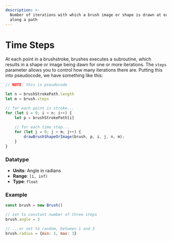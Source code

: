 ```yaml
---
description: >-
  Number of iterations with which a brush image or shape is drawn at each point
  along a path
---
```


# Time Steps

At each point in a brushstroke, brushes executes a subroutine, which results in a shape or image being dawn for one or more iterations. The `steps` parameter allows you to control how many iterations there are. Putting this into pseudocode, we have something like this:

```javascript
// NOTE: this is pseudocode

let n = brushStrokePath.length
let m = brush.steps

// for each point in stroke...
for (let i = 0; i < n; i++) {
    let p = brushStrokePath[i]
    
    // for each time step...
    for (let j = 0; j < m; j++) {
        drawBrushShapeOrImage(brush, p, i, j, n, m);
    }
}
```

### Datatype

* **Units**: Angle in radians
* **Range**: `[1, inf)`
* **Type**: `float`

### Example

```javascript
const brush = new Brush()

// set to constant number of three steps
brush.angle = 3

// ...or set to random, between 1 and 3
brush.radius = {min: 1, max: 3}
```

